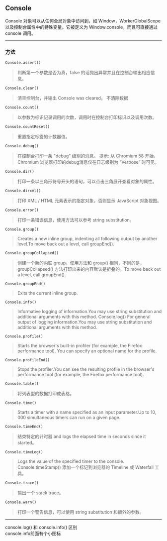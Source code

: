 [注释]:
  https://developer.mozilla.org/zh-CN/docs/Web/API/Console

## Console
Console 对象可以从任何全局对象中访问到，如 Window，WorkerGlobalScope 以及控制台属性中的特殊变量。它被定义为 Window.console，而且可直接通过 console 调用。

---

### 方法
```
Console.assert()
```
> 判断第一个参数是否为真，false 的话抛出异常并且在控制台输出相应信息。

```
Console.clear()
```
> 清空控制台，并输出 Console was cleared。  不清除数据
```
Console.count()
```
> 以参数为标识记录调用的次数，调用时在控制台打印标识以及调用次数。
```
Console.countReset()
```
> 重置指定标签的计数器值。
```
Console.debug()
```
> 在控制台打印一条 "debug" 级别的消息。
> 提示: 从 Chromium 58 开始，Chromium 浏览器打印的debug消息仅在日志级别为 “Verbose” 时可见。
```
Console.dir()
```
> 打印一条以三角形符号开头的语句，可以点击三角展开查看对象的属性。
```
Console.dirxml()
```
> 打印 XML / HTML 元素表示的指定对象，否则显示 JavaScript 对象视图。
```
Console.error()
```
> 打印一条错误信息，使用方法可以参考 string substitution。
```
Console.group()
```
> Creates a new inline group, indenting all following output by another level.To move back out a level, call groupEnd().
```
Console.groupCollapsed()
```
> 创建一个新的内联 group。使用方法和 group() 相同，不同的是，groupCollapsed() 方法打印出来的内容默认是折叠的。To move back out a level, call groupEnd().
```
Console.groupEnd()
```
> Exits the current inline group.
```
Console.info()
```
> Informative logging of information.You may use string substitution and additional arguments with this method.
Console.log()
> For general output of logging information.You may use string substitution and additional arguments with this method.
```
Console.profile()
```
> Starts the browser's built-in profiler (for example, the Firefox performance tool). You can specify an optional name for the profile.
```
Console.profileEnd()
```
> Stops the profiler.You can see the resulting profile in the browser's performance tool (for example, the Firefox performance tool).
```
Console.table()
```
> 将列表型的数据打印成表格。
```
Console.time()
```
> Starts a timer with a name specified as an input parameter.Up to 10, 000 simultaneous timers can run on a given page.
```
Console.timeEnd()
```
> 结束特定的计时器 and logs the elapsed time in seconds since it started。
```
Console.timeLog()
```
> Logs the value of the specified timer to the console.
Console.timeStamp()
> 添加一个标记到浏览器的 Timeline 或 Waterfall 工具。
```
Console.trace()
```
> 输出一个 stack trace。
```
Console.warn()
```
> 打印一个警告信息，可以使用 string substitution 和额外的参数。

---

console.log() 和 console.info() 区别  
console.info前面有个小图标